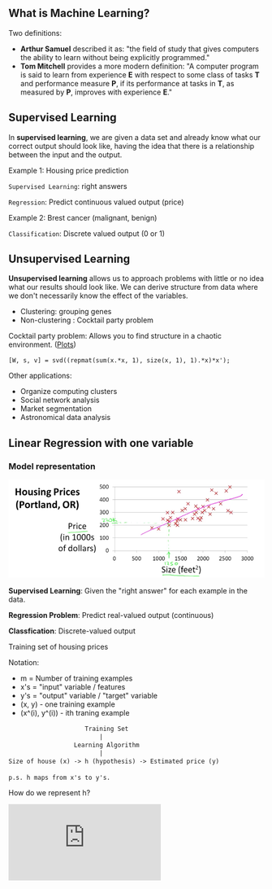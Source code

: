 ## What is Machine Learning?

Two definitions:

 * **Arthur Samuel** described it as: "the field of study that gives computers the ability to learn without being explicitly programmed."
 * **Tom Mitchell** provides a more modern definition: "A computer program is said to learn from experience **E** with respect to some class of tasks **T** and performance measure **P**, if its performance at tasks in **T**, as measured by **P**, improves with experience **E**."

## Supervised Learning

In **supervised learning**, we are given a data set and already know what our correct output should look like, having the idea that there is a relationship between the input and the output.


Example 1: Housing price prediction

``Supervised Learning``: right answers

``Regression``: Predict continuous valued output (price)

Example 2: Brest cancer (malignant, benign)

``Classification``: Discrete valued output (0 or 1)


## Unsupervised Learning

**Unsupervised learning** allows us to approach problems with little or no idea what our results should look like. We can derive structure from data where we don't necessarily know the effect of the variables.

 * Clustering: grouping genes
 * Non-clustering : Cocktail party problem

Cocktail party problem: Allows you to find structure in a chaotic environment. ([Plots](http://stackoverflow.com/questions/20414667/cocktail-party-algorithm-svd-implementation-in-one-line-of-code))
```
[W, s, v] = svd((repmat(sum(x.*x, 1), size(x, 1), 1).*x)*x');
```

Other applications:

 * Organize computing clusters
 * Social network analysis
 * Market segmentation
 * Astronomical data analysis

## Linear Regression with one variable 

### Model representation

![Housing Prices](img/housing_prices.png)

**Supervised Learning**: Given the "right answer" for each example in the data.

**Regression Problem**: Predict real-valued output (continuous)

**Classfication**: Discrete-valued output

Training set of housing prices

Notation:
* m = Number of training examples
* x's = "input" variable / features
* y's = "output" variable / "target" variable
* (x, y) - one training example
* (x^(i), y^(i)) - ith traning example

```
                     Training Set 
                         |
                  Learning Algorithm 
                         |
Size of house (x) -> h (hypothesis) -> Estimated price (y)

p.s. h maps from x's to y's.
```


How do we represent h?

![equation](http://www.sciweavers.org/tex2img.php?eq=h_%7B%5Ctheta%7D%20%28x%29%20%3D%20%20%5Ctheta_%7B0%7D%20%2B%20%5Ctheta_%7B1%7Dx%20&bc=White&fc=Black&im=png&fs=12&ff=arev&edit=0)
